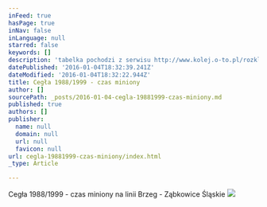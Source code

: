 ```yaml
---
inFeed: true
hasPage: true
inNav: false
inLanguage: null
starred: false
keywords: []
description: 'tabelka pochodzi z serwisu http://www.kolej.o-to.pl/rozklady/'
datePublished: '2016-01-04T18:32:39.241Z'
dateModified: '2016-01-04T18:32:22.944Z'
title: Cegła 1988/1999 - czas miniony
author: []
sourcePath: _posts/2016-01-04-cegla-19881999-czas-miniony.md
published: true
authors: []
publisher:
  name: null
  domain: null
  url: null
  favicon: null
url: cegla-19881999-czas-miniony/index.html
_type: Article

---
```

Cegła 1988/1999 - czas miniony na linii Brzeg - Ząbkowice Śląskie
![](https://s3-us-west-2.amazonaws.com/the-grid-img/p/05d606e6da2df1a1a77c1696ddcc8a35fff020a8.jpg)